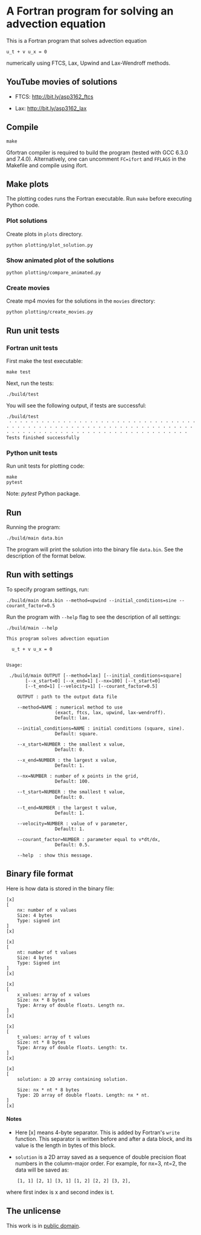 # A Fortran program for solving an advection equation

This is a Fortran program that solves advection equation

```
u_t + v u_x = 0
```

numerically using FTCS, Lax, Upwind and Lax-Wendroff methods.


## YouTube movies of solutions

  * FTCS: http://bit.ly/asp3162_ftcs

  * Lax: http://bit.ly/asp3162_lax


## Compile

```
make
```

Gfortran compiler is required to build the program (tested with GCC 6.3.0 and 7.4.0). Alternatively, one can uncomment `FC=ifort` and `FFLAGS` in the Makefile and compile using ifort.


## Make plots


The plotting codes runs the Fortran executable. Run `make` before executing Python code.


### Plot solutions

Create plots in `plots` directory.

```
python plotting/plot_solution.py
```


### Show animated plot of the solutions

```
python plotting/compare_animated.py
```


### Create movies

Create mp4 movies for the solutions in the `movies` directory:

```
python plotting/create_movies.py
```


## Run unit tests

### Fortran unit tests

First make the test executable:

```
make test
```

Next, run the tests:

```
./build/test
```

You will see the following output, if tests are successful:

```
./build/test
 · · · · · · · · · · · · · · · · · · · · · · · · · · · · · · · · · · · · · · · · · · · · · · · · · · · · · · · · · · · · · · · · · · · · · · · · · · · · · · · · · · · · · · · · · · · · · · · · · · · · · · · · 
Tests finished successfully
```


### Python unit tests

Run unit tests for plotting code:

```
make
pytest
```

Note: *pytest* Python package.


## Run

Running the program:

```
./build/main data.bin
```

The program will print the solution into the binary file `data.bin`. See the description of the format below.



## Run with settings

To specify program settings, run:

```
./build/main data.bin --method=upwind --initial_conditions=sine --courant_factor=0.5

```

Run the program with `--help` flag to see the description of all settings:

```
./build/main --help

This program solves advection equation

  u_t + v u_x = 0


Usage:

 ./build/main OUTPUT [--method=lax] [--initial_conditions=square]
       [--x_start=0] [--x_end=1] [--nx=100] [--t_start=0]
       [--t_end=1] [--velocity=1] [--courant_factor=0.5]

    OUTPUT : path to the output data file

    --method=NAME : numerical method to use
                  (exact, ftcs, lax, upwind, lax-wendroff). 
                  Default: lax.

    --initial_conditions=NAME : initial conditions (square, sine).
                  Default: square.

    --x_start=NUMBER : the smallest x value,
                  Default: 0.

    --x_end=NUMBER : the largest x value,
                  Default: 1.

    --nx=NUMBER : number of x points in the grid,
                  Default: 100.

    --t_start=NUMBER : the smallest t value,
                  Default: 0.

    --t_end=NUMBER : the largest t value,
                  Default: 1.

    --velocity=NUMBER : value of v parameter,
                  Default: 1.

    --courant_factor=NUMBER : parameter equal to v*dt/dx,
                  Default: 0.5.

    --help  : show this message.
```


## Binary file format

Here is how data is stored in the binary file:

```
[x]
[
    nx: number of x values
    Size: 4 bytes
    Type: signed int
]
[x]

[x]
[
    nt: number of t values
    Size: 4 bytes
    Type: Signed int
]
[x]

[x]
[
    x_values: array of x values
    Size: nx * 8 bytes
    Type: Array of double floats. Length nx.
]
[x]

[x]
[
    t_values: array of t values
    Size: nt * 8 bytes
    Type: Array of double floats. Length: tx.
]
[x]

[x]
[
    solution: a 2D array containing solution.

    Size: nx * nt * 8 bytes
    Type: 2D array of double floats. Length: nx * nt.
]
[x]
```


#### Notes

* Here [x] means 4-byte separator. This is added by Fortran's `write`
function. This separator is written before and after a data block,
and its value is the length in bytes of this block.

* `solution` is a 2D array saved as a sequence of double precision
float numbers in the column-major order. For example, for nx=3, nt=2,
the data will be saved as:

```
    [1, 1] [2, 1] [3, 1] [1, 2] [2, 2] [3, 2],
```

where first index is x and second index is t.



## The unlicense

This work is in [public domain](LICENSE).

